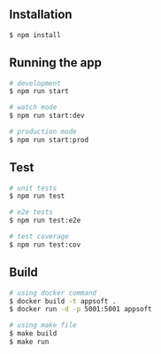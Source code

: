 ## Installation

```bash
$ npm install
```

## Running the app

```bash
# development
$ npm run start

# watch mode
$ npm run start:dev

# production mode
$ npm run start:prod
```

## Test

```bash
# unit tests
$ npm run test

# e2e tests
$ npm run test:e2e

# test coverage
$ npm run test:cov
```

## Build

```bash
# using docker command
$ docker build -t appsoft .
$ docker run -d -p 5001:5001 appsoft

# using make file
$ make build
$ make run
```